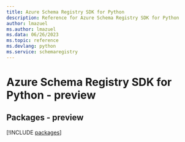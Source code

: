 ```yaml
---
title: Azure Schema Registry SDK for Python
description: Reference for Azure Schema Registry SDK for Python
author: lmazuel
ms.author: lmazuel
ms.data: 06/26/2023
ms.topic: reference
ms.devlang: python
ms.service: schemaregistry
---
```

# Azure Schema Registry SDK for Python - preview
## Packages - preview
[!INCLUDE [packages](schema-registry-index.md)]